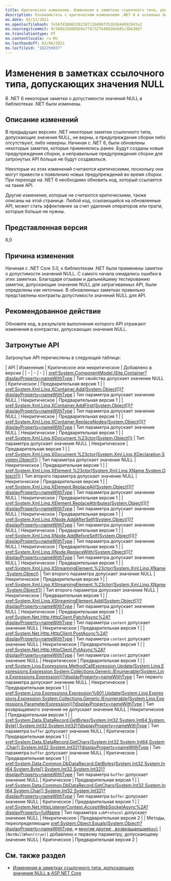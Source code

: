 ```yaml
---
title: Критическое изменение. Изменения в заметках ссылочного типа, допускающих значения NULL
description: Ознакомьтесь с критическим изменением .NET 6 в основных библиотеках .NET, в которых изменились некоторые заметки ссылочного типа, допускающие значения NULL.
ms.date: 02/11/2021
ms.openlocfilehash: fe56fd3006528238713bd08f353b5044092043a2
ms.sourcegitcommit: 9c589b25b005b9a7f87327646020eb85c3b6306f
ms.translationtype: HT
ms.contentlocale: ru-RU
ms.lasthandoff: 03/06/2021
ms.locfileid: "102256937"
---
```

# <a name="changes-to-nullable-reference-type-annotations"></a>Изменения в заметках ссылочного типа, допускающих значения NULL

В .NET 6 некоторые заметки о допустимости значений NULL в библиотеках .NET были изменены.

## <a name="change-description"></a>Описание изменений

В предыдущих версиях .NET некоторые заметки ссылочного типа, допускающие значения NULL, не верны, а предупреждения сборки либо отсутствуют, либо неверны. Начиная с .NET 6, были обновлены некоторые заметки, которые применялись ранее. Будут созданы новые предупреждения сборки, а неправильные предупреждения сборки для затронутых API больше не будут создаваться.

Некоторые из этих изменений считаются *критическими*, поскольку они могут привести к появлению новых предупреждений во время сборки. При переходе на .NET 6 необходимо обновить код, который ссылается на такие API.

Другие изменения, которые не считаются критическими, также описаны на этой странице. Любой код, ссылающийся на обновленные API, может стать эффективнее за счет удаления операторов или прагм, которые больше не нужны.

## <a name="version-introduced"></a>Представленная версия

6,0

## <a name="reason-for-change"></a>Причина изменения

Начиная с .NET Core 3.0, к библиотекам .NET были применены заметки о допустимости значений NULL. С самого начала ожидались ошибки в этих заметках. Благодаря отзывам и дальнейшему тестированию заметки, допускающие значение NULL для затрагиваемых API, были определены как неточные. В обновленных заметках правильно представлены контракты допустимости значений NULL для API.

## <a name="recommended-action"></a>Рекомендованное действие

Обновите код, в результате выполнения которого API отражают изменения в контрактах, допускающих значения NULL.

## <a name="affected-apis"></a>Затронутые API

Затронутые API перечислены в следующей таблице:

| API | Изменения | Критическое или некритическое | Добавлено в версии |
| - | - | - |
| <xref:System.ComponentModel.ISite.Container?displayProperty=nameWithType> | Тип свойства допускает значение NULL | Критическое | Предварительная версия 1 |
| <xref:System.Xml.Linq.XContainer.Add(System.Object[])?displayProperty=nameWithType> | Тип параметра допускает значение NULL | Некритическое | Предварительная версия 1 |
| <xref:System.Xml.Linq.XContainer.AddFirst(System.Object[])?displayProperty=nameWithType> | Тип параметра допускает значение NULL | Некритическое | Предварительная версия 1 |
| <xref:System.Xml.Linq.XContainer.ReplaceNodes(System.Object[])?displayProperty=nameWithType> | Тип параметра допускает значение NULL | Некритическое | Предварительная версия 1 |
| <xref:System.Xml.Linq.XDocument.%23ctor(System.Object[])> | Тип параметра допускает значение NULL | Некритическое | Предварительная версия 1 |
| <xref:System.Xml.Linq.XDocument.%23ctor(System.Xml.Linq.XDeclaration,System.Object[])> | Тип параметра допускает значение NULL | Некритическое | Предварительная версия 1 |
| <xref:System.Xml.Linq.XElement.%23ctor(System.Xml.Linq.XName,System.Object[])> | Тип второго параметра допускает значение NULL | Некритическое | Предварительная версия 1 |
| <xref:System.Xml.Linq.XElement.ReplaceAll(System.Object[])?displayProperty=nameWithType> | Тип параметра допускает значение NULL | Некритическое | Предварительная версия 1 |
| <xref:System.Xml.Linq.XElement.ReplaceAttributes(System.Object[])?displayProperty=nameWithType> | Тип параметра допускает значение NULL | Некритическое | Предварительная версия 1 |
| <xref:System.Xml.Linq.XNode.AddAfterSelf(System.Object[])?displayProperty=nameWithType> | Тип параметра допускает значение NULL | Некритическое | Предварительная версия 1 |
| <xref:System.Xml.Linq.XNode.AddBeforeSelf(System.Object[])?displayProperty=nameWithType> | Тип параметра допускает значение NULL | Некритическое | Предварительная версия 1 |
| <xref:System.Xml.Linq.XNode.ReplaceWith(System.Object[])?displayProperty=nameWithType> | Тип параметра допускает значение NULL | Некритическое | Предварительная версия 1 |
| <xref:System.Xml.Linq.XStreamingElement.%23ctor(System.Xml.Linq.XName,System.Object)> | Тип второго параметра допускает значение NULL | Некритическое | Предварительная версия 1 |
| <xref:System.Xml.Linq.XStreamingElement.%23ctor(System.Xml.Linq.XName,System.Object[])> | Тип второго параметра допускает значение NULL | Некритическое | Предварительная версия 1 |
| <xref:System.Xml.Linq.XStreamingElement.Add(System.Object[])?displayProperty=nameWithType> | Тип параметра допускает значение NULL | Некритическое | Предварительная версия 1 |
| <xref:System.Net.Http.HttpClient.PatchAsync%2A?displayProperty=nameWithType> | Тип параметра `content` допускает значение NULL | Некритическое | Предварительная версия 1 |
| <xref:System.Net.Http.HttpClient.PostAsync%2A?displayProperty=nameWithType> | Тип параметра `content` допускает значение NULL  | Некритическое | Предварительная версия 1 |
| <xref:System.Net.Http.HttpClient.PutAsync%2A?displayProperty=nameWithType> | Тип параметра `content` допускает значение NULL  | Некритическое | Предварительная версия 1 |
| <xref:System.Linq.Expressions.MethodCallExpression.Update(System.Linq.Expressions.Expression,System.Collections.Generic.IEnumerable{System.Linq.Expressions.Expression})?displayProperty=nameWithType> | Тип первого параметра допускает значение NULL | Некритическое | Предварительная версия 1 |
| <xref:System.Linq.Expressions.Expression%601.Update(System.Linq.Expressions.Expression,System.Collections.Generic.IEnumerable{System.Linq.Expressions.ParameterExpression})?displayProperty=nameWithType> | Тип возвращаемого значения не допускает значение NULL | Некритическое | Предварительная версия 1 |
| <xref:System.Data.IDataRecord.GetBytes(System.Int32,System.Int64,System.Byte[],System.Int32,System.Int32)?displayProperty=nameWithType> | Тип параметра `buffer` допускает значение NULL | Критическое | Предварительная версия 1 |
| <xref:System.Data.IDataRecord.GetChars(System.Int32,System.Int64,System.Char[],System.Int32,System.Int32)?displayProperty=nameWithType> | Тип параметра `buffer` допускает значение NULL | Критическое | Предварительная версия 1 |
| <xref:System.Data.Common.DbDataRecord.GetBytes(System.Int32,System.Int64,System.Byte[],System.Int32,System.Int32)?displayProperty=nameWithType> | Тип параметра `buffer` допускает значение NULL | Критическое | Предварительная версия 1 |
| <xref:System.Data.Common.DbDataRecord.GetChars(System.Int32,System.Int64,System.Char[],System.Int32,System.Int32)?displayProperty=nameWithType> | Тип параметра `buffer` допускает значение NULL | Критическое | Предварительная версия 1 |
| <xref:System.Net.HttpListenerContext.AcceptWebSocketAsync%2A?displayProperty=fullName> | Тип параметра `subProtocol` допускает значение NULL | Некритическое | Предварительная версия 2 |
| Методы, переопределяющие <xref:System.Object.Equals(System.Object)?displayProperty=nameWithType>, и [многие другие , возвращающие`bool`](https://github.com/dotnet/runtime/pull/47598/files) | `[NotNullWhen(true)]` добавлено к первому параметру, допускающему значение NULL | Критическое | Предварительная версия 2 |

## <a name="see-also"></a>См. также раздел

- [Изменения в заметках ссылочного типа, допускающих значения NULL в ASP.NET Core](../../aspnet-core/6.0/nullable-reference-type-annotations-changed.md)

<!--

### Category

Core .NET libraries

### Affected APIs

- `P:System.ComponentModel.ISite.Container`
- `M:System.Xml.Linq.XContainer.Add(System.Object[])`
- `M:System.Xml.Linq.XContainer.AddFirst(System.Object[])`
- `M:System.Xml.Linq.XContainer.ReplaceNodes(System.Object[])`
- `M:System.Xml.Linq.XDocument.#ctor(System.Object[])`
- `M:System.Xml.Linq.XDocument.#ctor(System.Xml.Linq.XDeclaration,System.Object[])`
- `M:System.Xml.Linq.XElement.#ctor(System.Xml.Linq.XName,System.Object[])`
- `M:System.Xml.Linq.XElement.ReplaceAll(System.Object[])`
- `M:System.Xml.Linq.XElement.ReplaceAttributes(System.Object[])`
- `M:System.Xml.Linq.XNode.AddAfterSelf(System.Object[])`
- `M:System.Xml.Linq.XNode.AddBeforeSelf(System.Object[])`
- `M:System.Xml.Linq.XNode.ReplaceWith(System.Object[])`
- `M:System.Xml.Linq.XStreamingElement.#ctor(System.Xml.Linq.XName,System.Object)`
- `M:System.Xml.Linq.XStreamingElement.#ctor(System.Xml.Linq.XName,System.Object[])`
- `M:System.Xml.Linq.XStreamingElement.Add(System.Object[])`
- `O:System.Net.Http.HttpClient.PatchAsync`
- `O:System.Net.Http.HttpClient.PostAsync`
- `O:System.Net.Http.HttpClient.PutAsync`
- `M:System.Linq.Expressions.MethodCallExpression.Update(System.Linq.Expressions.Expression,System.Collections.Generic.IEnumerable{System.Linq.Expressions.Expression})`
- `M:System.Linq.Expressions.Expression%601.Update(System.Linq.Expressions.Expression,System.Collections.Generic.IEnumerable{System.Linq.Expressions.ParameterExpression})`
- `M:System.Data.IDataRecord.GetBytes(System.Int32,System.Int64,System.Byte[],System.Int32,System.Int32)`
- `M:System.Data.IDataRecord.GetChars(System.Int32,System.Int64,System.Char[],System.Int32,System.Int32)`
- `M:System.Data.Common.DbDataRecord.GetBytes(System.Int32,System.Int64,System.Byte[],System.Int32,System.Int32)`
- `M:System.Data.Common.DbDataRecord.GetChars(System.Int32,System.Int64,System.Char[],System.Int32,System.Int32)`

-->
